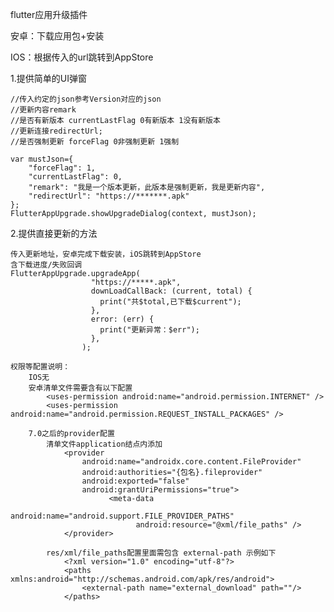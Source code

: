 
flutter应用升级插件

   安卓：下载应用包+安装

   IOS：根据传入的url跳转到AppStore

   1.提供简单的UI弹窗
  
    //传入约定的json参考Version对应的json
    //更新内容remark
    //是否有新版本 currentLastFlag 0有新版本 1没有新版本
    //更新连接redirectUrl;
    //是否强制更新 forceFlag 0非强制更新 1强制
    
    var mustJson={
    	"forceFlag": 1,
    	"currentLastFlag": 0,
    	"remark": "我是一个版本更新，此版本是强制更新，我是更新内容",
    	"redirectUrl": "https://*******.apk"
    };
    FlutterAppUpgrade.showUpgradeDialog(context, mustJson);

   2.提供直接更新的方法
    
    传入更新地址，安卓完成下载安装，iOS跳转到AppStore
    含下载进度/失败回调
    FlutterAppUpgrade.upgradeApp(
                      "https://*****.apk",
                      downLoadCallBack: (current, total) {
                        print("共$total,已下载$current");
                      },
                      error: (err) {
                        print("更新异常：$err");
                      },
                    );

    权限等配置说明：
        IOS无
        安卓清单文件需要含有以下配置
            <uses-permission android:name="android.permission.INTERNET" />
            <uses-permission android:name="android.permission.REQUEST_INSTALL_PACKAGES" />

        7.0之后的provider配置
            清单文件application结点内添加
                <provider
                    android:name="androidx.core.content.FileProvider"
                    android:authorities="{包名}.fileprovider"
                    android:exported="false"
                    android:grantUriPermissions="true">
                          <meta-data
                                android:name="android.support.FILE_PROVIDER_PATHS"
                                android:resource="@xml/file_paths" />
                </provider>

            res/xml/file_paths配置里面需包含 external-path 示例如下
                <?xml version="1.0" encoding="utf-8"?>
                <paths xmlns:android="http://schemas.android.com/apk/res/android">
                    <external-path name="external_download" path=""/>
                </paths>


